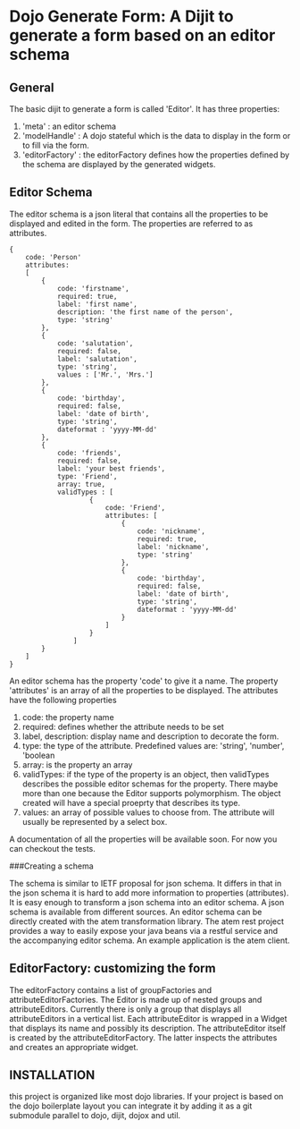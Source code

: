 Dojo Generate Form: A Dijit to generate a form based on an editor schema
=======================================================================


General
-------

The basic dijit to generate a form is called 'Editor'. It has three properties:

1. 'meta' : an editor schema  
2. 'modelHandle' : A dojo stateful which is the data to display in the form or to fill via the form.  
3. 'editorFactory' : the editorFactory defines how the properties defined by the schema are displayed by the generated widgets.  

 

Editor Schema
-------------

The editor schema is a json literal that contains all the properties to be displayed and edited in the form. The properties are referred to as attributes.

	{
		code: 'Person'
		attributes: 
		[
			{
				code: 'firstname',
				required: true,
				label: 'first name',
				description: 'the first name of the person',
				type: 'string'
			},
			{
				code: 'salutation',
				required: false,
				label: 'salutation',
				type: 'string',
				values : ['Mr.', 'Mrs.']
			},
			{
				code: 'birthday',
				required: false,
				label: 'date of birth',
				type: 'string',
				dateformat : 'yyyy-MM-dd'
			},
			{
				code: 'friends',
				required: false,
				label: 'your best friends',
				type: 'Friend',
				array: true,
				validTypes : [
						{
							code: 'Friend',
							attributes: [
								{
									code: 'nickname',
									required: true,
									label: 'nickname',
									type: 'string'
								},
								{
									code: 'birthday',
									required: false,
									label: 'date of birth',
									type: 'string',
									dateformat : 'yyyy-MM-dd'
								}
							]
						}
					]
			}
		]
	}

An editor schema has the property 'code' to give it a name. The property 'attributes' is an array of all the properties to be displayed. The attributes have the following properties

1. code: the property name 
2. required: defines whether the attribute needs to be set
3. label, description: display name and description to decorate the form. 
4. type: the type of the attribute. Predefined values are: 'string', 'number', 'boolean
5. array: is the property an array
6. validTypes: if the type of the property is an object, then validTypes describes the possible editor schemas for the property. There maybe more than one because the Editor supports polymorphism. The object created will have a special proeprty that describes its type. 
7. values: an array of possible values to choose from. The attribute will usually be represented by a select box.

A documentation of all the properties will be available soon. For now you can checkout the tests.

###Creating a schema

The schema is similar to IETF proposal for json schema. It differs in that in the json schema it is hard to add more information to properties (attributes). It is easy enough to transform a json schema into an editor schema. A json schema is available from different sources. An editor schema can be directly created with the atem transformation library. The atem rest project provides a way to easily expose your java beans via a restful service and the accompanying editor schema. An example application is the atem client.

EditorFactory: customizing the form 
-----------------------------------

The editorFactory contains a list of groupFactories and attributeEditorFactories. The Editor is made up of nested groups and attributeEditors. Currently there is only a group that displays all attributeEditors in a vertical list. Each attributeEditor is wrapped in a Widget that displays its name and possibly its description. The attributeEditor itself is created by the attributeEditorFactory. The latter inspects the attributes and creates an appropriate widget. 


INSTALLATION
------------

this project is organized like most dojo libraries. If your project is based on the dojo boilerplate layout you can integrate it by adding it as a git submodule parallel to dojo, dijit, dojox and  util. 


